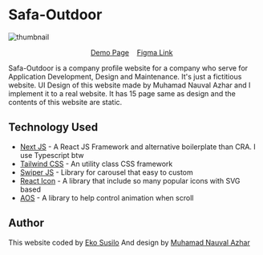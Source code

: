 # Safa-Outdoor
![thumbnail](https://raw.githubusercontent.com/iceboy1406/collosal/main/public/images/screenshots/home.png)
<p align="center">
<a href="https://collosal.vercel.app/">Demo Page</a>&nbsp;&nbsp;&nbsp;
<a href="https://www.figma.com/community/file/1061303456713302684">Figma Link</a>&nbsp;&nbsp;&nbsp;
</p>
Safa-Outdoor is a company profile website for a company who serve for Application Development, Design and Maintenance. It's just a fictitious website. UI Design of this website made by Muhamad Nauval Azhar and I implement it to a real website. It has 15 page same as design and the contents of this website are static.

## Technology Used

 - [Next JS](https://nextjs.org/) - A React JS Framework and alternative boilerplate than CRA. I use Typescript btw
 - [Tailwind CSS](https://tailwindcss.com/) - An utility class CSS framework
 - [Swiper JS](https://swiperjs.com/) - Library for carousel that easy to custom
 - [React Icon](https://github.com/react-icons/react-icons) - A library that include so many popular icons with SVG based
 - [AOS](https://github.com/michalsnik/aos) - A library to help control animation when scroll
 
## Author
This website coded by [Eko Susilo](https://github.com/iceboy1406)
And design by [Muhamad Nauval Azhar](https://nauv.al/)